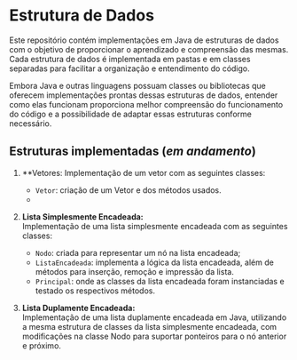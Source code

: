 # Estrutura de Dados

Este repositório contém implementações em Java de estruturas de dados com o objetivo de 
proporcionar o aprendizado e compreensão das mesmas. Cada estrutura de dados é implementada em 
pastas e em classes separadas para facilitar a organização e entendimento do código. 

Embora Java 
e outras linguagens possuam classes ou bibliotecas que oferecem implementações prontas dessas 
estruturas de dados, entender como elas funcionam proporciona melhor compreensão do 
funcionamento do código e a possibilidade de adaptar essas estruturas conforme necessário.

## Estruturas implementadas (_em andamento_)
1. **Vetores:
Implementação de um vetor com as seguintes classes:
   - `Vetor`: criação de um Vetor e dos métodos usados.
   - 

2. **Lista Simplesmente Encadeada:**  
Implementação de uma lista simplesmente encadeada com as seguintes classes:
   - `Nodo`: criada para representar um nó na lista encadeada;
   - `ListaEncadeada`: implementa a lógica da lista encadeada, além de métodos para inserção, remoção e impressão da lista.
   - `Principal`: onde as classes da lista encadeada foram instanciadas e testado os respectivos métodos.
3. **Lista Duplamente Encadeada:**\
Implementação de uma lista duplamente encadeada em Java, utilizando a mesma estrutura de classes da lista simplesmente encadeada, com modificações na classe Nodo para suportar ponteiros para o nó anterior e próximo.
   

